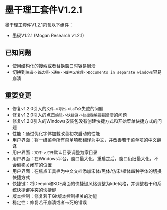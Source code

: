 # 墨干理工套件V1.2.1
墨干理工套件V1.2.1包含以下组件：
+ 墨砚V1.2.1 (Mogan Research v1.2.1)

## 已知问题
+ 使用结构化的搜索或者替换窗口时容易崩溃
+ 切换到`编辑->首选项->通用->缓冲区管理->Documents in separate windows`容易崩溃

## 重要变更
+ 修复v1.2.0引入的`文件->导出->LaTeX`失败的问题
+ 修复v1.2.0引入的点击`编辑->快捷键->快捷键编辑器`崩溃的问题
+ 修复v1.2.0引入的Windows安装包没有创建快捷方式和开始菜单快捷方式的问题
+ 性能：通过优化字体加载改善初次启动的性能
+ 用户界面：将一级菜单所有菜单项都翻译为中文，并改善若干菜单项的中文翻译
+ 用户界面：`文件->打开`默认目录调整为家目录
+ 用户界面：在Windows平台，窗口最大化，重启之后，窗口仍旧最大化，不会偏移关闭前的位置
+ 用户界面：在焦点工具栏为中文文档添加宋体/黑体/仿宋/楷体四种字体的切换快捷方式
+ 快捷键：将Deepin和KDE桌面的快捷键风格调整为kde风格，并调整若干和系统快捷键冲突的快捷键
+ 版本控制：修复若干Git版本控制相关的功能
+ 稳定性：修复若干崩溃或者卡死的错误

